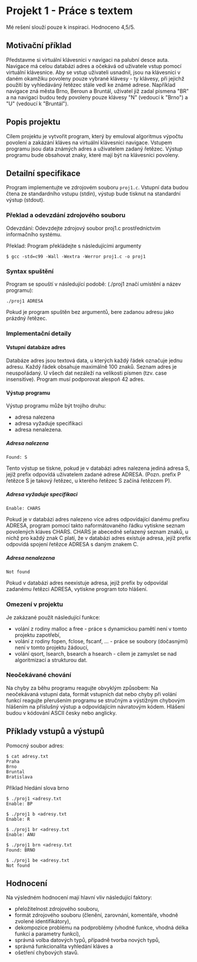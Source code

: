 # Projekt 1 - Práce s textem

Mé rešení slouží pouze k inspiraci. Hodnoceno 4,5/5.

## Motivační příklad

Představme si virtuální klávesnici v navigaci na palubní desce auta. Navigace má celou databázi adres a očekává od uživatele vstup pomocí virtuální klávesnice. Aby se vstup uživateli usnadnil, jsou na klávesnici v daném okamžiku povoleny pouze vybrané klávesy - ty klávesy, při jejichž použití by vyhledáváný řetězec stále vedl ke známé adrese. Například navigace zná města Brno, Beroun a Bruntál, uživatel již zadal písmena "BR" a na navigaci budou tedy povoleny pouze klávesy "N" (vedoucí k "Brno") a "U" (vedoucí k "Bruntál").

## Popis projektu

Cílem projektu je vytvořit program, který by emuloval algoritmus výpočtu povolení a zakázání kláves na virtuální klávesnici navigace. Vstupem programu jsou data známých adres a uživatelem zadaný řetězec. Výstup programu bude obsahovat znaky, které mají být na klávesnici povoleny.

## Detailní specifikace

Program implementujte ve zdrojovém souboru `proj1.c`. Vstupní data budou čtena ze standardního vstupu (stdin), výstup bude tisknut na standardní výstup (stdout).

### Překlad a odevzdání zdrojového souboru

Odevzdání: Odevzdejte zdrojový soubor proj1.c prostřednictvím informačního systému.

Překlad: Program překládejte s následujícími argumenty

```
$ gcc -std=c99 -Wall -Wextra -Werror proj1.c -o proj1
```

### Syntax spuštění

Program se spouští v následující podobě: (./proj1 značí umístění a název programu):

```
./proj1 ADRESA
```
Pokud je program spuštěn bez argumentů, bere zadanou adresu jako prázdný řetězec.

### Implementační detaily
#### Vstupní databáze adres

Databáze adres jsou textová data, u kterých každý řádek označuje jednu adresu. Každý řádek obsahuje maximálně 100 znaků. Seznam adres je neuspořádaný. U všech dat nezáleží na velikosti písmen (tzv. case insensitive). Program musí podporovat alespoň 42 adres.

#### Výstup programu
Výstup programu může být trojího druhu:

- adresa nalezena
- adresa vyžaduje specifikaci
- adresa nenalezena.

##### Adresa nalezena
```
Found: S
```
Tento výstup se tiskne, pokud je v databázi adres nalezena jediná adresa S, jejíž prefix odpovídá uživatelem zadané adrese ADRESA. (Pozn. prefix P řetězce S je takový řetězec, u kterého řetězec S začíná řetězcem P).

##### Adresa vyžaduje specifikaci
```
Enable: CHARS
```
Pokud je v databázi adres nalezeno více adres odpovídající danému prefixu ADRESA, program pomocí takto naformátovaného řádku vytiskne seznam povolených kláves CHARS. CHARS je abecedně seřazený seznam znaků, u nichž pro každý znak C platí, že v databázi adres existuje adresa, jejíž prefix odpovídá spojení řetězce ADRESA s daným znakem C.

##### Adresa nenalezena
```
Not found
```
Pokud v databázi adres neexistuje adresa, jejíž prefix by odpovídal zadanému řetězci ADRESA, vytiskne program toto hlášení.

### Omezení v projektu
Je zakázané použít následující funkce:

- volání z rodiny malloc a free - práce s dynamickou pamětí není v tomto projektu zapotřebí,
- volání z rodiny fopen, fclose, fscanf, ... - práce se soubory (dočasnými) není v tomto projektu žádoucí,
- volání qsort, lsearch, bsearch a hsearch - cílem je zamyslet se nad algoritmizací a strukturou dat.

### Neočekávané chování

Na chyby za běhu programu reagujte obvyklým způsobem: Na neočekávaná vstupní data, formát vstupních dat nebo chyby při volání funkcí reagujte přerušením programu se stručným a výstižným chybovým hlášením na příslušný výstup a odpovídajícím návratovým kódem. Hlášení budou v kódování ASCII česky nebo anglicky.

## Příklady vstupů a výstupů

Pomocný soubor adres:

```
$ cat adresy.txt
Praha
Brno
Bruntal
Bratislava
```
Příklad hledání slova brno

```
$ ./proj1 <adresy.txt
Enable: BP
```
```
$ ./proj1 b <adresy.txt
Enable: R
```
```
$ ./proj1 br <adresy.txt
Enable: ANU
```
```
$ ./proj1 brn <adresy.txt
Found: BRNO
```
```
$ ./proj1 be <adresy.txt
Not found
```

## Hodnocení
Na výsledném hodnocení mají hlavní vliv následující faktory:

- přeložitelnost zdrojového souboru,
- formát zdrojového souboru (členění, zarovnání, komentáře, vhodně zvolené identifikátory),
- dekompozice problému na podproblémy (vhodné funkce, vhodná délka funkcí a parametry funkcí),
- správná volba datových typů, případně tvorba nových typů,
- správná funkcionalita vyhledání kláves a
- ošetření chybových stavů.
